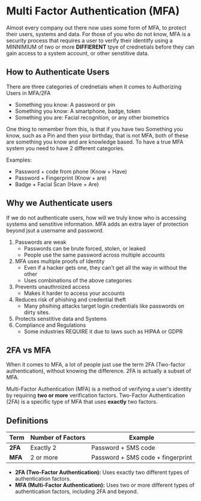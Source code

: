 # Multi Factor Authentication (MFA)

Almost every company out there now uses some form of MFA, to protect their users, systems and data. For those of you who do not know, MFA is a security process that requires a user to verify their identitfy using a MINNIMIUM of two or more **DIFFIERENT** tpye of crednetials before they can gain access to a system account, or other senstitive data. 

## How to Authenticate Users

There are three categories of crednetials when it comes to Authorizing Users in MFA/2FA

- Something you know: A password or pin
- Something you know: A smartphone, badge, token
- Something you are: Facial recognition, or any other biometrics

One thing to remember from this, is that if you have two Something you know, such as a Pin and then your birthday, that is not MFA, both of these are something you know and are knowledge based. To have a true MFA system you need to have 2 different categories.

Examples:
- Password + code from phone (Know + Have)
- Password + Fingerprint (Know + are)
- Badge + Facial Scan (Have + Are)

## Why we Authenticate users

If we do not authenticate users, how will we truly know who is accessing systems and senstitive information. MFA adds an extra layer of protection beyond jsut a username and password.

1. Passwords are weak
   - Passwords can be brute forced, stolen, or leaked
   - People use the same password across multiple accounts
2. MFA uses multiple proofs of Identity
   - Even if a hacker gets one, they can't get all the way in without the other
   - Uses combinations of the above categories
3. Prevents unauthroized access
   - Makes it harder to access your accounts
4. Reduces risk of phishing and credential theft
   - Many phsihing attacks target login credentials like passwords on dirty sites.
5. Protects senstitive data and Systems
6. Compliance and Regulations
   - Some industries REQUIRE it due to laws such as HIPAA or GDPR

## 2FA vs MFA

When it comes to MFA, a lot of people just use the term 2FA (Two-factor authentication), without knowing the difference. 2FA is actually a subset of MFA.

Multi-Factor Authentication (MFA) is a method of verifying a user's identity by requiring **two or more** verification factors. Two-Factor Authentication (2FA) is a specific type of MFA that uses **exactly** two factors.

## Definitions

| Term    | Number of Factors | Example                           |
| ------- | ----------------- | --------------------------------- |
| **2FA** | Exactly 2         | Password + SMS code               |
| **MFA** | 2 or more         | Password + SMS code + fingerprint |

- **2FA (Two-Factor Authentication):** Uses exactly two different types of authentication factors.
- **MFA (Multi-Factor Authentication):** Uses two or more different types of authentication factors, including 2FA and beyond.


